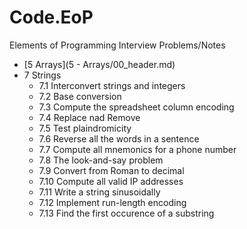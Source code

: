 # Code.EoP
Elements of Programming Interview Problems/Notes
* [5 Arrays](5 - Arrays/00_header.md)
* 7 Strings
    * 7.1  Interconvert strings and integers
    * 7.2  Base conversion
    * 7.3  Compute the spreadsheet column encoding
    * 7.4  Replace nad Remove 
    * 7.5  Test plaindromicity
    * 7.6  Reverse all the words in a sentence
    * 7.7  Compute all mnemonics for a phone number 
    * 7.8  The look-and-say problem
    * 7.9  Convert from Roman to decimal
    * 7.10 Compute all valid IP addresses 
    * 7.11 Write a string sinusoidally 
    * 7.12 Implement run-length encoding 
    * 7.13 Find the first occurence of a substring
